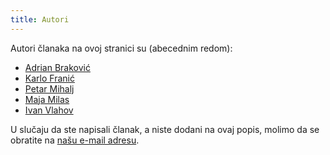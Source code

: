 ```yaml
---
title: Autori
---
```


Autori članaka na ovoj stranici su (abecednim redom):
- [Adrian Braković](https://github.com/Brajk19)
- [Karlo Franić](https://github.com/kfranic1)
- [Petar Mihalj](https://github.com/PetarMihalj)
- [Maja Milas](https://github.com/javascript-m)
- [Ivan Vlahov](https://github.com/vlahovivan)


U slučaju da ste napisali članak, a niste dodani na ovaj popis, molimo da se obratite na [našu e-mail adresu](mailto:ivan.vlahov@gmail.com).


